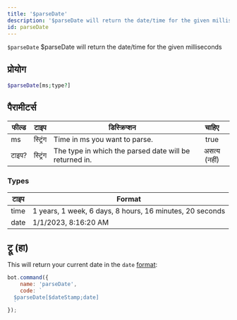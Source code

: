 ```yaml
---
title: '$parseDate'
description: '$parseDate will return the date/time for the given milliseconds'
id: parseDate
---
```


`$parseDate` $parseDate will return the date/time for the given milliseconds

## प्रोयोग

```php
$parseDate[ms;type?]
```

## पैरामीटर्स

| फील्ड | टाइप     | डिस्क्रिप्शन                                           |    चाहिए     |
| ----- | -------- | ------------------------------------------------------ |:------------:|
| ms    | स्ट्रिंग | Time in ms you want to parse.                          |     true     |
| टाइप? | स्ट्रिंग | The type in which the parsed date will be returned in. | असत्य (नहीं) |

### Types

| टाइप | Format                                                   |
| ---- | -------------------------------------------------------- |
| time | 1 years, 1 week, 6 days, 8 hours, 16 minutes, 20 seconds |
| date | 1/1/2023, 8:16:20 AM                                     |

## ट्रू (हा)

This will return your current date in the `date` [format](#types):

```javascript
bot.command({
    name: 'parseDate',
    code: `
  $parseDate[$dateStamp;date]
  `
});
```
